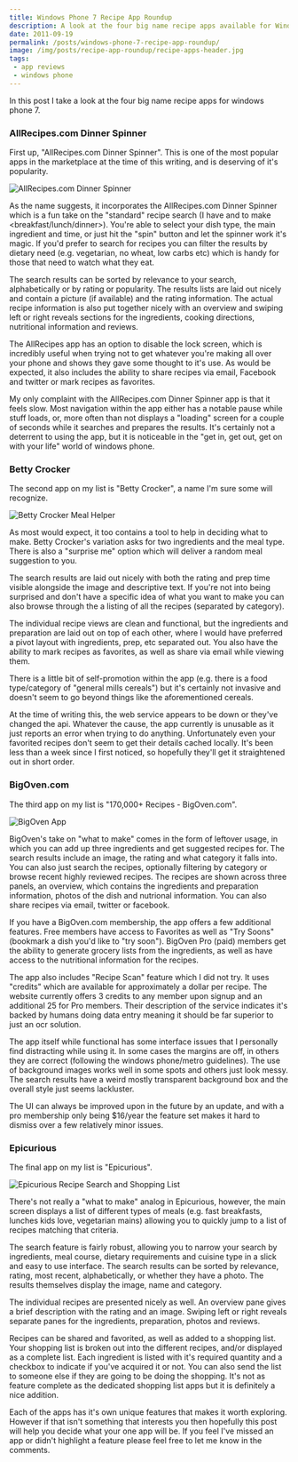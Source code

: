 ```yaml
---
title: Windows Phone 7 Recipe App Roundup
description: A look at the four big name recipe apps available for Windows Phone 7
date: 2011-09-19
permalink: /posts/windows-phone-7-recipe-app-roundup/
image: /img/posts/recipe-app-roundup/recipe-apps-header.jpg
tags: 
 - app reviews
 - windows phone
---
```


In this post I take a look at the four big name recipe apps for windows phone 7.

### AllRecipes.com Dinner Spinner
First up, "AllRecipes.com Dinner Spinner". This is one of the most popular apps in the marketplace at the time of this writing, and is deserving of it's popularity.


![AllRecipes.com Dinner Spinner](/img/posts/recipe-app-roundup/all-recipes-app.jpg "AllRecipes.com Dinner Spinner and Details")


As the name suggests, it incorporates the AllRecipes.com Dinner Spinner which is a fun take on the "standard" recipe search (I have <an ingredient> and <some amount of time> to make <breakfast/lunch/dinner>). You're able to select your dish type, the main ingredient and time, or just hit the "spin" button and let the spinner work it's magic. If you'd prefer to search for recipes you can filter the results by dietary need (e.g. vegetarian, no wheat, low carbs etc) which is handy for those that need to watch what they eat.

The search results can be sorted by relevance to your search, alphabetically or by rating or popularity. The results lists are laid out nicely and contain a picture (if available) and the rating information. The actual recipe information is also put together nicely with an overview and swiping left or right reveals sections for the ingredients, cooking directions, nutritional information and reviews.

The AllRecipes app has an option to disable the lock screen, which is incredibly useful when trying not to get whatever you're making all over your phone and shows they gave some thought to it's use. As would be expected, it also includes the ability to share recipes via email, Facebook and twitter or mark recipes as favorites.

My only complaint with the AllRecipes.com Dinner Spinner app is that it feels slow. Most navigation within the app either has a notable pause while stuff loads, or, more often than not displays a "loading" screen for a couple of seconds while it searches and prepares the results. It's certainly not a deterrent to using the app, but it is noticeable in the "get in, get out, get on with your life" world of windows phone.

### Betty Crocker

The second app on my list is "Betty Crocker", a name I'm sure some will recognize.


![Betty Crocker Meal Helper](/img/posts/recipe-app-roundup/betty-crocker-app.jpg "Betty Crocker Meal Helper and Recipe Details")


As most would expect, it too contains a tool to help in deciding what to make. Betty Crocker's variation asks for two ingredients and the meal type. There is also a "surprise me" option which will deliver a random meal suggestion to you.

The search results are laid out nicely with both the rating and prep time visible alongside the image and descriptive text. If you're not into being surprised and don't have a specific idea of what you want to make you can also browse through the a listing of all the recipes (separated by category).

The individual recipe views are clean and functional, but the ingredients and preparation are laid out on top of each other, where I would have preferred a pivot layout with ingredients, prep, etc separated out. You also have the ability to mark recipes as favorites, as well as share via email while viewing them.

There is a little bit of self-promotion within the app (e.g. there is a food type/category of "general mills cereals") but it's certainly not invasive and doesn't seem to go beyond things like the aforementioned cereals.

At the time of writing this, the web service appears to be down or they've changed the api. Whatever the cause, the app currently is unusable as it just reports an error when trying to do anything. Unfortunately even your favorited recipes don't seem to get their details cached locally. It's been less than a week since I first noticed, so hopefully they'll get it straightened out in short order.

### BigOven.com

The third app on my list is "170,000+ Recipes - BigOven.com".


![BigOven App](/img/posts/recipe-app-roundup/big-oven-app.jpg "BigOven My Kitchen and Recipe Scan")


BigOven's take on "what to make" comes in the form of leftover usage, in which you can add up three ingredients and get suggested recipes for. The search results include an image, the rating and what category it falls into. You can also just search the recipes, optionally filtering by category or browse recent highly reviewed recipes. The recipes are shown across three panels, an overview, which contains the ingredients and preparation information, photos of the dish and nutrional information. You can also share recipes via email, twitter or facebook.

If you have a BigOven.com membership, the app offers a few additional features. Free members have access to Favorites as well as "Try Soons" (bookmark a dish you'd like to "try soon"). BigOven Pro (paid) members get the ability to generate grocery lists from the ingredients, as well as have access to the nutritional information for the recipes.

The app also includes "Recipe Scan" feature which I did not try. It uses "credits" which are available for approximately a dollar per recipe. The website currently offers 3 credits to any member upon signup and an additional 25 for Pro members. Their description of the service indicates it's backed by humans doing data entry meaning it should be far superior to just an ocr solution.

The app itself while functional has some interface issues that I personally find distracting while using it. In some cases the margins are off, in others they are correct (following the windows phone/metro guidelines). The use of background images works well in some spots and others just look messy. The search results have a weird mostly transparent background box and the overall style just seems lackluster.

The UI can always be improved upon in the future by an update, and with a pro membership only being $16/year the feature set makes it hard to dismiss over a few relatively minor issues.

### Epicurious

The final app on my list is "Epicurious".


![Epicurious Recipe Search and Shopping List](/img/posts/recipe-app-roundup/epicurious-app.jpg "Epicurious Recipe Search and Shopping List")


There's not really a "what to make" analog in Epicurious, however, the main screen displays a list of different types of meals (e.g. fast breakfasts, lunches kids love, vegetarian mains) allowing you to quickly jump to a list of recipes matching that criteria.

The search feature is fairly robust, allowing you to narrow your search by ingredients, meal course, dietary requirements and cuisine type in a slick and easy to use interface. The search results can be sorted by relevance, rating, most recent, alphabetically, or whether they have a photo. The results themselves display the image, name and category.

The individual recipes are presented nicely as well. An overview pane gives a brief description with the rating and an image. Swiping left or right reveals separate panes for the ingredients, preparation, photos and reviews.

Recipes can be shared and favorited, as well as added to a shopping list. Your shopping list is broken out into the different recipes, and/or displayed as a complete list. Each ingredient is listed with it's required quantity and a checkbox to indicate if you've acquired it or not. You can also send the list to someone else if they are going to be doing the shopping. It's not as feature complete as the dedicated shopping list apps but it is definitely a nice addition.

Each of the apps has it's own unique features that makes it worth exploring. However if that isn't something that interests you then hopefully this post will help you decide what your one app will be. If you feel I've missed an app or didn't highlight a feature please feel free to let me know in the comments.